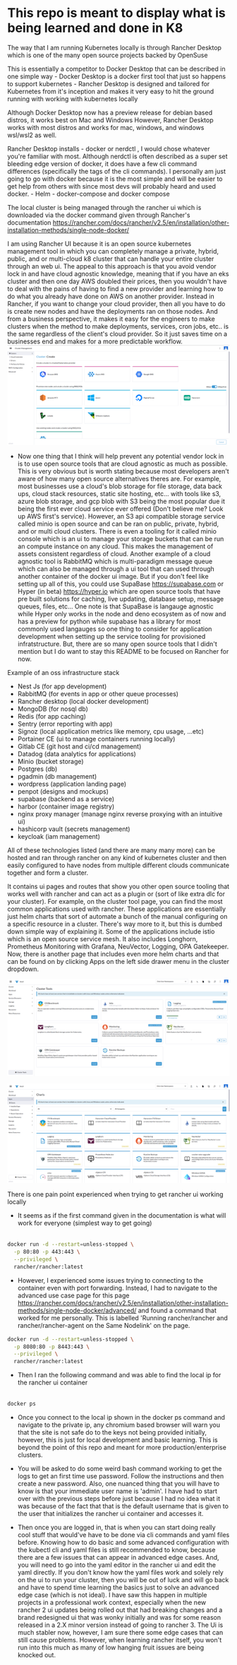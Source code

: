 # This repo is meant to display what is being learned and done in K8 

The way that I am running Kubernetes locally is through Rancher Desktop which is one of the many open source projects backed by OpenSuse

This is essentially a competitor to Docker Desktop that can be described in one simple way 
    - Docker Desktop is a docker first tool that just so happens to support kubernetes
    - Rancher Desktop is designed and tailored for Kubernetes from it's inception and makes it very easy to hit the ground running with working with kubernetes locally

Although Docker Desktop now has a preview release for debian based distros, it works best on Mac and Windows
However, Rancher Desktop works with most distros and works for mac, windows, and windows wsl/wsl2 as well.


Rancher Desktop installs 
    - docker or nerdctl , I would chose whatever you're familiar with most. Although nerdctl is often described as a super set bleeding edge version of docker, it does have a few cli command differences (specifically the tags of the cli commands). I personally am just going to go with docker because it is the most simple and will be easier to get help from others with since most devs will probably heard and used docker. 
    - Helm
    - docker-compose and docker compose

The local cluster is being managed through the rancher ui which is downloaded via the docker command given through Rancher's documentation https://rancher.com/docs/rancher/v2.5/en/installation/other-installation-methods/single-node-docker/


I am using Rancher UI because it is an open source kubernetes management tool in which you can completely manage a private, hybrid, public, and or multi-cloud k8 cluster that can handle your entire cluster through an web ui. The appeal to this approach is that you avoid vendor lock in and have cloud agnostic knowledge, meaning that if you have an eks cluster and then one day AWS doubled their prices, then you wouldn't have to deal with the pains of having to find a new provider and learning how to do what you already have done on AWS on another provider. Instead in Rancher, if you want to change your cloud provider, then all you have to do is create new nodes and have the deployments ran on those nodes. And from a business perspective, it makes it easy for the engineers to make clusters when the method to make deployments, services, cron jobs, etc.. is the same regardless of the client's cloud provider. So it just saves time on a businesses end and makes for a more predictable workflow. 
![Alt text](assets/create-cluster-or-node.png?raw=true "Title")

- Now one thing that I think will help prevent any potential vendor lock in is to use open source tools that are cloud agnostic as much as possible. This is very obvious but is worth stating because most developers aren't aware of how many open source alternatives theres are. For example, most businesses use a cloud's blob storage for file storage, data back ups, cloud stack resources, static site hosting, etc... with tools like s3, azure blob storage, and gcp blob with S3 being the most popular due it being the first ever cloud service ever offered (Don't believe me? Look up AWS first's service). However, an S3 api compatible storage service called minio is open source and can be ran on public, private, hybrid, and or multi cloud clusters. There is even a tooling for it called minio console which is an ui to manage your storage buckets that can be run an compute instance on any cloud. This makes the management of assets consistent regardless of cloud. Another example of a cloud agnostic tool is RabbitMQ which is multi-paradigm message queue which can also be managed through a ui tool that can used through another container of the docker ui image. But if you don't feel like setting up all of this, you could use SupaBase https://supabase.com or Hyper (in beta) https://hyper.io which are open source tools that have pre built solutions for caching, live updating, database setup, message queues, files, etc... One note is that SupaBase is langauge agnostic while Hyper only works in the node and deno ecosystem as of now and has a preview for python while supabase has a library for most commonly used langauges so one thing to consider for application development when setting up the service tooling for provisioned infratstructure. But, there are so many open source tools that I didn't mention but I do want to stay this README to be focused on Rancher for now.

Example of an oss infrastructure stack 
- Nest Js (for app development)
- RabbitMQ (for events in app or other queue processes)
- Rancher desktop (local docker development)
- MongoDB (for nosql db)
- Redis (for app caching)
- Sentry (error reporting with app)
- Signoz (local application metrics like memory, cpu usage, ...etc)
- Portainer CE (ui to manage containers running locally)
- Gitlab CE (git host and ci/cd management)
- Datadog (data analytics for applications)
- Minio (bucket storage)
- Postgres (db)
- pgadmin (db management)
- wordpress (application landing page)
- penpot (designs and mockups)
- supabase (backend as a service)
- harbor (container image registry)
- nginx proxy manager (manage nginx reverse proxying with an intuitive ui)
- hashicorp vault (secrets management)
- keycloak (iam management)

All of these technologies listed (and there are many many more) can be hosted and ran through rancher on any kind of kubernetes cluster and then easily configured to have nodes from multiple different clouds communicate together and form a cluster.


It contains ui pages and routes that show you other open source tooling that works well with rancher and can act as a plugin or (sort of like extra dlc for your cluster). For example, on the cluster tool page, you can find the most common applications used with rancher. These applications are essentially just helm charts that sort of automate a bunch of the manual configuring on a specific resource in a cluster. There's way more to it, but this is dumbed down simple way of explaining it. Some of the applications include istio which is an open source service mesh. It also includes Longhorn, Prometheus Monitoring with Grafana, NeuVector, Logging, OPA Gatekeeper. Now, there is another page that includes even more helm charts and that can be found on by clicking Apps on the left side drawer menu in the cluster dropdown.  


![Alt text](assets/cluster-tools.png?raw=true "Title")

![Alt text](assets/charts.png?raw=true "Title")




There is one pain point experienced when trying to get rancher ui working locally

- It seems as if the first command given in the documentation is what will work for everyone (simplest way to get going)
```bash

docker run -d --restart=unless-stopped \
  -p 80:80 -p 443:443 \
  --privileged \
  rancher/rancher:latest

```

- However, I experienced some issues trying to connecting to the container even with port forwarding. Instead, I had to navigate to the advanced use case page for this page https://rancher.com/docs/rancher/v2.5/en/installation/other-installation-methods/single-node-docker/advanced/ and found a command that worked for me personally. This is labelled 'Running rancher/rancher and rancher/rancher-agent on the Same Nodelink' on the page. 

```bash
docker run -d --restart=unless-stopped \
  -p 8080:80 -p 8443:443 \
  --privileged \
  rancher/rancher:latest

```

- Then I ran the following command and was able to find the local ip for the rancher ui container
```bash

docker ps 

```

- Once you connect to the local ip shown in the docker ps command and navigate to the private ip, any chromium based browser will warn you that the site is not safe do to the keys not being provided initially, however, this is just for local development and basic learning. This is beyond the point of this repo and meant for more production/enterprise clusters.

- You will be asked to do some weird bash command working to get the logs to get an first time use password. Follow the instructions and then create a new password. Also, one nuanced thing that you will have to know is that your immediate user name is 'admin'. I have had to start over with the previous steps before just because I had no idea what it was because of the fact that that is the default username that is given to the user that initializes the rancher ui container and accesses it. 


- Then once you are logged in, that is when you can start doing really cool stuff that would've have to be done via cli commands and yaml files before. Knowing how to do basic and some advanced configuration with the kubectl cli and yaml files is still recommended to know, because there are a few issues that can appear in advanced edge cases. And, you will need to go into the yaml editor in the rancher ui and edit the yaml directly. If you don't know how the yaml files work and solely rely on the ui to run your cluster, then you will be out of luck and will go back and have to spend time learning the basics just to solve an advanced edge case (which is not ideal). I have saw this happen in multiple projects in a professional work context, especially when the new rancher 2 ui updates being rolled out that had breaking changes and a brand redesigned ui that was wonky initially and was for some reason released in a 2.X minor version instead of going to rancher 3. The Ui is much stabler now, however, I am sure there some edge cases that can still cause problems. However, when learning rancher itself, you won't run into this much as many of low hanging fruit issues are being knocked out.


